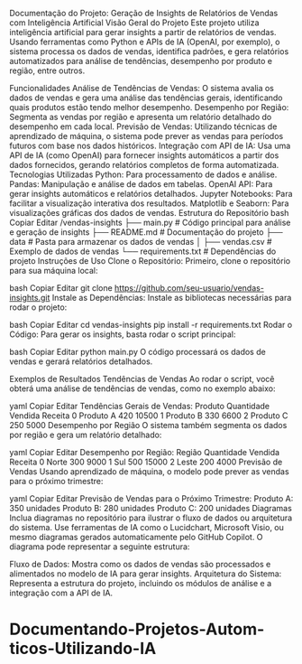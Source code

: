 Documentação do Projeto: Geração de Insights de Relatórios de Vendas com Inteligência Artificial
Visão Geral do Projeto
Este projeto utiliza inteligência artificial para gerar insights a partir de relatórios de vendas. Usando ferramentas como Python e APIs de IA (OpenAI, por exemplo), o sistema processa os dados de vendas, identifica padrões, e gera relatórios automatizados para análise de tendências, desempenho por produto e região, entre outros.

Funcionalidades
Análise de Tendências de Vendas: O sistema avalia os dados de vendas e gera uma análise das tendências gerais, identificando quais produtos estão tendo melhor desempenho.
Desempenho por Região: Segmenta as vendas por região e apresenta um relatório detalhado do desempenho em cada local.
Previsão de Vendas: Utilizando técnicas de aprendizado de máquina, o sistema pode prever as vendas para períodos futuros com base nos dados históricos.
Integração com API de IA: Usa uma API de IA (como OpenAI) para fornecer insights automáticos a partir dos dados fornecidos, gerando relatórios completos de forma automatizada.
Tecnologias Utilizadas
Python: Para processamento de dados e análise.
Pandas: Manipulação e análise de dados em tabelas.
OpenAI API: Para gerar insights automáticos e relatórios detalhados.
Jupyter Notebooks: Para facilitar a visualização interativa dos resultados.
Matplotlib e Seaborn: Para visualizações gráficas dos dados de vendas.
Estrutura do Repositório
bash
Copiar
Editar
/vendas-insights
├── main.py                # Código principal para análise e geração de insights
├── README.md              # Documentação do projeto
├── data                   # Pasta para armazenar os dados de vendas
│   ├── vendas.csv         # Exemplo de dados de vendas
└── requirements.txt       # Dependências do projeto
Instruções de Uso
Clone o Repositório: Primeiro, clone o repositório para sua máquina local:

bash
Copiar
Editar
git clone https://github.com/seu-usuario/vendas-insights.git
Instale as Dependências: Instale as bibliotecas necessárias para rodar o projeto:

bash
Copiar
Editar
cd vendas-insights
pip install -r requirements.txt
Rodar o Código: Para gerar os insights, basta rodar o script principal:

bash
Copiar
Editar
python main.py
O código processará os dados de vendas e gerará relatórios detalhados.

Exemplos de Resultados
Tendências de Vendas
Ao rodar o script, você obterá uma análise de tendências de vendas, como no exemplo abaixo:

yaml
Copiar
Editar
Tendências Gerais de Vendas:
       Produto  Quantidade Vendida  Receita
0  Produto A                 420      10500
1  Produto B                 330       6600
2  Produto C                 250       5000
Desempenho por Região
O sistema também segmenta os dados por região e gera um relatório detalhado:

yaml
Copiar
Editar
Desempenho por Região:
       Região  Quantidade Vendida  Receita
0  Norte            300           9000
1  Sul              500          15000
2  Leste            200           4000
Previsão de Vendas
Usando aprendizado de máquina, o modelo pode prever as vendas para o próximo trimestre:

yaml
Copiar
Editar
Previsão de Vendas para o Próximo Trimestre:
Produto A: 350 unidades
Produto B: 280 unidades
Produto C: 200 unidades
Diagramas
Inclua diagramas no repositório para ilustrar o fluxo de dados ou arquitetura do sistema. Use ferramentas de IA como o Lucidchart, Microsoft Visio, ou mesmo diagramas gerados automaticamente pelo GitHub Copilot. O diagrama pode representar a seguinte estrutura:

Fluxo de Dados: Mostra como os dados de vendas são processados e alimentados no modelo de IA para gerar insights.
Arquitetura do Sistema: Representa a estrutura do projeto, incluindo os módulos de análise e a integração com a API de IA.
# Documentando-Projetos-Autom-ticos-Utilizando-IA
